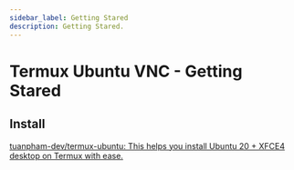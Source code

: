 ```yaml
---
sidebar_label: Getting Stared
description: Getting Stared.
---
```


# Termux Ubuntu VNC - Getting Stared

## Install

[tuanpham-dev/termux-ubuntu: This helps you install Ubuntu 20 + XFCE4 desktop on Termux with ease.](https://github.com/tuanpham-dev/termux-ubuntu)